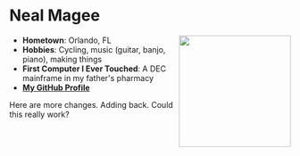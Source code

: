 # Neal Magee

<img src="https://avatars.githubusercontent.com/u/699798?v=4" align="right" style="float:right; width:200px;" />

- **Hometown**: Orlando, FL
- **Hobbies**: Cycling, music (guitar, banjo, piano), making things
- **First Computer I Ever Touched**: A DEC mainframe in my father's pharmacy
- [**My GitHub Profile**](https://github.com/nmagee/)

Here are more changes. Adding back. Could this really work?
